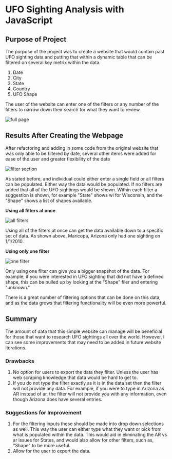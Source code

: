 # UFO Sighting Analysis with JavaScript

## Purpose of Project

The purpose of the project was to create a website that would contain past UFO sighting data and putting that within a dynamic table that can be filtered on several key metrix within the data.
  1) Date
  2) City
  3) State
  4) Country
  5) UFO Shape

The user of the website can enter one of the filters or any number of the filters to narrow down their search for what they want to review.

![full page](https://user-images.githubusercontent.com/100856534/172065354-537dad25-c536-4431-8cea-40cca2ace9cb.png)


## Results After Creating the Webpage

After refactoring and adding in some code from the original website that was only able to be filtered by date, several other items were added for ease of the user and greater flexibility of the data

![filter section](https://user-images.githubusercontent.com/100856534/172065416-2f52a8c7-2816-45b8-94ba-941fb1d0cef4.png)


As stated before, and individual could either enter a single field or all filters can be populated. Either way the data would be populated. If no filters are added that all of the UFO sightings would be shown. Within each filter a suggestion is shown, for example "State" shows wi for Wisconsin, and the "Shape" shows a list of shapes available.  

**Using all filters at once**

![all filters](https://user-images.githubusercontent.com/100856534/172065988-4461229a-35e3-4117-95ce-95fbb7fd20cf.png)

Using all of the filters at once can get the data available down to a specific set of data. As shown above, Maricopa, Arizona only had one sighting on 1/1/2010. 

**Using only one filter**

![one filter](https://user-images.githubusercontent.com/100856534/172066000-8542e997-713d-4d7d-a313-fcd5f74922a5.png)

Only using one filter can give you a bigger snapshot of the data. For example, if you were interested in UFO sighting that did not have a defined shape, this can be pulled up by looking at the "Shape" filer and entering "unknown."


There is a great number of filtering options that can be done on this data, and as the data grows that filtering functionality will be even more powerful. 

## Summary

The amount of data that this simple website can manage will be beneficial for those that want to research UFO sightings all over the world. However, I can see some improvements that may need to be added in future website iterations. 

### Drawbacks
  1) No option for users to export the data they filter. Unless the user has web scraping knowledge that data would be hard to get to.
  2) If you do not type the filter exactly as it is in the data set then the filter will not provide any data. For example, if you were to type in Arizona as AR instead of ar, the filter will not provide you with any information, even though Arizona does have several entries. 

### Suggestions for Improvement
  1) For the filtering inputs these should be made into drop down selections as well. This way the user can either type what they want or pick from what is populated within the data. This would aid in eliminating the AR vs ar issues for States, and would also allow for other filters, such as, "Shape" to be more useful.
  2) Allow for the user to export the data.
